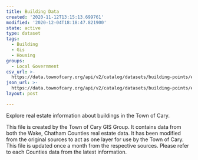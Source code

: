 ```yaml
---
title: Building Data
created: '2020-11-12T13:15:13.699761'
modified: '2020-12-04T18:18:47.821900'
state: active
type: dataset
tags:
  - Building
  - Gis
  - Housing
groups:
  - Local Government
csv_url: >-
  https://data.townofcary.org/api/v2/catalog/datasets/building-points/exports/csv
json_url: >-
  https://data.townofcary.org/api/v2/catalog/datasets/building-points/exports/json
layout: post

---
```

<p>Explore real estate information about buildings in the Town of Cary.</p><p>This file is created by the Town of Cary GIS Group. It contains data from both the Wake, Chatham Counties real estate data. It has been modified from the original sources to act as one layer for use by the Town of Cary. This file is updated once a month from the respective sources. Please refer to each Counties data from the latest information.</p>
